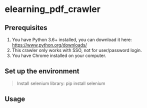 # elearning_pdf_crawler

## Prerequisites
1. You have Python 3.6+ installed, you can download it here: https://www.python.org/downloads/
2. This crawler only works with SSO, not for user/password login.
3. You have Chrome installed on your computer.

## Set up the environment
>Install selenium library:
    pip install selenium

## Usage
